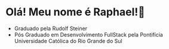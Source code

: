 # Olá! Meu nome é Raphael!👋

- Graduado pela Rudolf Steiner
- Pós Graduado em Desenvolvimento FullStack pela Pontifícia Universidade Católica do Rio Grande do Sul

  
